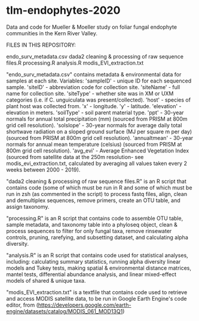 # tlm-endophytes-2020
Data and code for Mueller & Moeller study on foliar fungal endophyte communities in the Kern River Valley.


FILES IN THIS REPOSITORY:

endo_surv_metadata.csv
dada2 cleaning & processing of raw sequence files.R
processing.R
analysis.R
modis_EVI_extraction.txt


"endo_surv_metadata.csv" contains metadata & environmental data for samples at each site.
Variables:
  'sampleID' - unique ID for each sequenced sample. 
  'siteID' - abbreviation code for collection site. 
  'siteName' - full name for collection site. 
  'siteType' - whether site was in XM or UXM categories (i.e. if C. unguiculata was present/collected). 
  'host' - species of plant host was collected from. 
  'x' - longitude. 
  'y' - latitude. 
  'elevation' - elevation in meters. 
  'soilType' - soil parent material type. 
  'ppt' - 30-year normals for annual total precipitation (mm) (sourced from PRISM at 800m grid cell resolution). 
  'solslope' - 30-year normals for average daily total shortwave radiation on a sloped ground surface (MJ per square m per day)(sourced from PRISM at 800m grid cell resolution). 
  'annualtmean' - 30-year normals for annual mean temperature (celsius) (sourced from PRISM at 800m grid cell resolution). 
  'avg_evi' - Average Enhanced Vegetation Index (sourced from satellite data at the 250m resolution- see modis_evi_extraction.txt, calculated by averaging all values taken every 2 weeks between 2000 - 2019). 


"dada2 cleaning & processing of raw sequence files.R" is an R script that contains code (some of which must be run in R and some of which must be run in zsh (as commented in the script)  to process  fastq files, align, clean and demultiplex sequences, remove primers, create an OTU table, and assign taxonomy.
   
"processing.R" is an R script that contains code to assemble OTU table, sample metadata, and taxonomy table into a phyloseq object, clean & process sequences to filter for only fungal taxa, remove rinsewater controls, pruning, rarefying, and subsetting dataset, and calculating alpha diversity.
   
"analysis.R" is an R script that contains code used for statistical analyses, including: calculating summary statistics, running alpha diversity linear models and Tukey tests, making spatial & environmental distance matrices, mantel tests, differential abundance analysis, and linear mixed-effect models of shared & unique taxa.

"modis_EVI_extraction.txt" is a textfile that contains code used to retrieve and access MODIS satellite data, to be run in Google Earth Engine's code editor, from (https://developers.google.com/earth-engine/datasets/catalog/MODIS_061_MOD13Q1)

   

